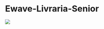 # Ewave-Livraria-Senior

<img src="https://github.com/henriquehrf/Ewave-Livraria-Senior/actions/workflows/dotnet.yml/badge.svg"/>


